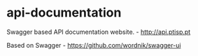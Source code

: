 api-documentation
=================

Swagger based API documentation website. - http://api.ptisp.pt


Based on Swagger - https://github.com/wordnik/swagger-ui
